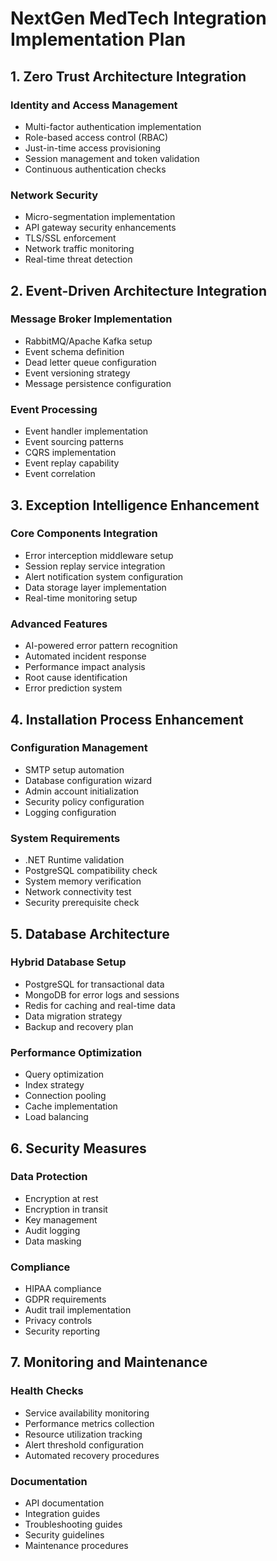 # NextGen MedTech Integration Implementation Plan

## 1. Zero Trust Architecture Integration

### Identity and Access Management
- Multi-factor authentication implementation
- Role-based access control (RBAC)
- Just-in-time access provisioning
- Session management and token validation
- Continuous authentication checks

### Network Security
- Micro-segmentation implementation
- API gateway security enhancements
- TLS/SSL enforcement
- Network traffic monitoring
- Real-time threat detection

## 2. Event-Driven Architecture Integration

### Message Broker Implementation
- RabbitMQ/Apache Kafka setup
- Event schema definition
- Dead letter queue configuration
- Event versioning strategy
- Message persistence configuration

### Event Processing
- Event handler implementation
- Event sourcing patterns
- CQRS implementation
- Event replay capability
- Event correlation

## 3. Exception Intelligence Enhancement

### Core Components Integration
- Error interception middleware setup
- Session replay service integration
- Alert notification system configuration
- Data storage layer implementation
- Real-time monitoring setup

### Advanced Features
- AI-powered error pattern recognition
- Automated incident response
- Performance impact analysis
- Root cause identification
- Error prediction system

## 4. Installation Process Enhancement

### Configuration Management
- SMTP setup automation
- Database configuration wizard
- Admin account initialization
- Security policy configuration
- Logging configuration

### System Requirements
- .NET Runtime validation
- PostgreSQL compatibility check
- System memory verification
- Network connectivity test
- Security prerequisite check

## 5. Database Architecture

### Hybrid Database Setup
- PostgreSQL for transactional data
- MongoDB for error logs and sessions
- Redis for caching and real-time data
- Data migration strategy
- Backup and recovery plan

### Performance Optimization
- Query optimization
- Index strategy
- Connection pooling
- Cache implementation
- Load balancing

## 6. Security Measures

### Data Protection
- Encryption at rest
- Encryption in transit
- Key management
- Audit logging
- Data masking

### Compliance
- HIPAA compliance
- GDPR requirements
- Audit trail implementation
- Privacy controls
- Security reporting

## 7. Monitoring and Maintenance

### Health Checks
- Service availability monitoring
- Performance metrics collection
- Resource utilization tracking
- Alert threshold configuration
- Automated recovery procedures

### Documentation
- API documentation
- Integration guides
- Troubleshooting guides
- Security guidelines
- Maintenance procedures